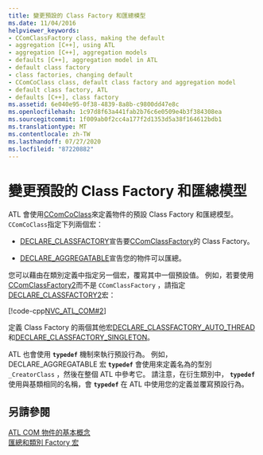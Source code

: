 ```yaml
---
title: 變更預設的 Class Factory 和匯總模型
ms.date: 11/04/2016
helpviewer_keywords:
- CComClassFactory class, making the default
- aggregation [C++], using ATL
- aggregation [C++], aggregation models
- defaults [C++], aggregation model in ATL
- default class factory
- class factories, changing default
- CComCoClass class, default class factory and aggregation model
- default class factory, ATL
- defaults [C++], class factory
ms.assetid: 6e040e95-0f38-4839-8a8b-c9800dd47e8c
ms.openlocfilehash: 1c97d8f63a441fab2b76c6e0509e4b3f384308ea
ms.sourcegitcommit: 1f009ab0f2cc4a177f2d1353d5a38f164612bdb1
ms.translationtype: MT
ms.contentlocale: zh-TW
ms.lasthandoff: 07/27/2020
ms.locfileid: "87220882"
---
```

# <a name="changing-the-default-class-factory-and-aggregation-model"></a>變更預設的 Class Factory 和匯總模型

ATL 會使用[CComCoClass](../atl/reference/ccomcoclass-class.md)來定義物件的預設 Class Factory 和匯總模型。 `CComCoClass`指定下列兩個宏：

- [DECLARE_CLASSFACTORY](reference/aggregation-and-class-factory-macros.md#declare_classfactory)宣告要[CComClassFactory](../atl/reference/ccomclassfactory-class.md)的 Class Factory。

- [DECLARE_AGGREGATABLE](reference/aggregation-and-class-factory-macros.md#declare_aggregatable)宣告您的物件可以匯總。

您可以藉由在類別定義中指定另一個宏，覆寫其中一個預設值。 例如，若要使用[CComClassFactory2](../atl/reference/ccomclassfactory2-class.md)而不是 `CComClassFactory` ，請指定[DECLARE_CLASSFACTORY2](reference/aggregation-and-class-factory-macros.md#declare_classfactory2)宏：

[!code-cpp[NVC_ATL_COM#2](../atl/codesnippet/cpp/changing-the-default-class-factory-and-aggregation-model_1.h)]

定義 Class Factory 的兩個其他宏[DECLARE_CLASSFACTORY_AUTO_THREAD](reference/aggregation-and-class-factory-macros.md#declare_classfactory_auto_thread)和[DECLARE_CLASSFACTORY_SINGLETON](reference/aggregation-and-class-factory-macros.md#declare_classfactory_singleton)。

ATL 也會使用 **`typedef`** 機制來執行預設行為。 例如，DECLARE_AGGREGATABLE 宏 **`typedef`** 會使用來定義名為的型別 `_CreatorClass` ，然後在整個 ATL 中參考它。 請注意，在衍生類別中， **`typedef`** 使用與基類相同的名稱，會 **`typedef`** 在 ATL 中使用您的定義並覆寫預設行為。

## <a name="see-also"></a>另請參閱

[ATL COM 物件的基本概念](../atl/fundamentals-of-atl-com-objects.md)<br/>
[匯總和類別 Factory 宏](../atl/reference/aggregation-and-class-factory-macros.md)
